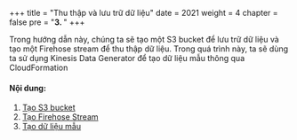 +++
title = "Thu thập và lưu trữ dữ liệu"
date = 2021
weight = 4
chapter = false
pre = "<b>3. </b>"
+++

Trong hướng dẫn này, chúng ta sẽ tạo một S3 bucket để lưu trữ dữ liệu và tạo một Firehose stream để thu thập dữ liệu. Trong quá trình này, ta sẽ dùng
ta sử dụng Kinesis Data Generator để tạo dữ liệu mẫu thông qua CloudFormation

#### Nội dung:

1. [Tạo S3 bucket](3.1-s3-bucket)
2. [Tạo Firehose Stream](3.2-kinesis-firehose-stream)
3. [Tạo dữ liệu mẫu](3.3-sample-data)
